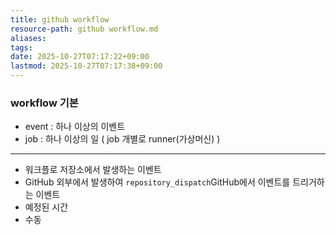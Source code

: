 ```yaml
---
title: github workflow
resource-path: github workflow.md
aliases: 
tags: 
date: 2025-10-27T07:17:22+09:00
lastmod: 2025-10-27T07:17:38+09:00
---
```

### workflow 기본
- event : 하나 이상의 이벤트
- job : 하나 이상의 일 ( job 개별로 runner(가상머신) )
---

- 워크플로 저장소에서 발생하는 이벤트
- GitHub 외부에서 발생하여 `repository_dispatch`GitHub에서 이벤트를 트리거하는 이벤트
- 예정된 시간
- 수동